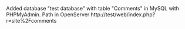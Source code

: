 Added database "test database" with table "Comments" in MySQL with PHPMyAdmin. Path in OpenServer  http://test/web/index.php?r=site%2Fcomments

